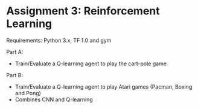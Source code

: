 # Assignment 3: Reinforcement Learning
Requirements: Python 3.x, TF 1.0 and gym

Part A: 
* Train/Evaluate a Q-learning agent to play the cart-pole game

Part B: 
* Train/Evaluate a Q-learning agent to play Atari games (Pacman, Boxing and Pong)
* Combines CNN and Q-learning

